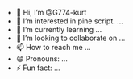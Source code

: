 - 👋 Hi, I’m @G774-kurt
- 👀 I’m interested in pine script. ...
- 🌱 I’m currently learning ...
- 💞️ I’m looking to collaborate on ...
- 📫 How to reach me ...
- 😄 Pronouns: ...
- ⚡ Fun fact: ...

<!---
G774-kurt/G774-kurt is a ✨ special ✨ repository because its `README.md` (this file) appears on your GitHub profile.
You can click the Preview link to take a look at your changes.
--->
